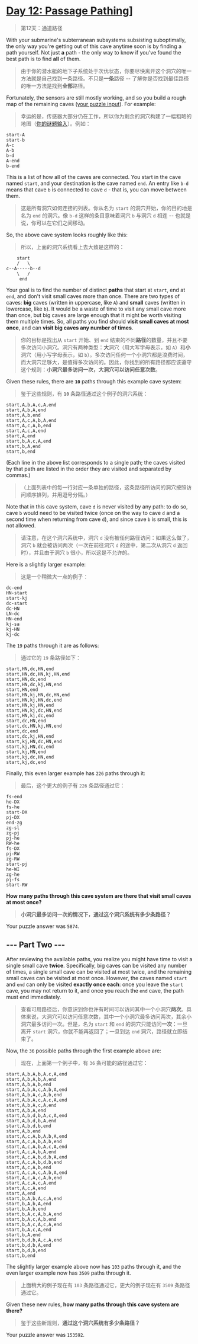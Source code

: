 # [Day 12: Passage Pathing](https://adventofcode.com/2021/day/12)]

> 第12天：通道路径

With your submarine's subterranean subsystems subsisting suboptimally, the only way you're getting out of this cave anytime soon is by finding a path yourself. Not just **a** path - the only way to know if you've found the best path is to find **all** of them.

> 由于你的潜水艇的地下子系统处于次优状态，你要尽快离开这个洞穴的唯一方法就是自己找到一条路径。不只是**一条**路径 -- 了解你是否找到最佳路径的唯一方法是找到**全部**路径。

Fortunately, the sensors are still mostly working, and so you build a rough map of the remaining caves ([your puzzle input](day12.txt)). For example:

> 幸运的是，传感器大部分仍在工作，所以你为剩余的洞穴构建了一幅粗略的地图（[你的谜题输入](day12.txt)）。例如：

```'
start-A
start-b
A-c
A-b
b-d
A-end
b-end
```

This is a list of how all of the caves are connected. You start in the cave named `start`, and your destination is the cave named `end`. An entry like `b-d` means that cave `b` is connected to cave `d` - that is, you can move between them.

> 这是所有洞穴如何连接的列表。你从名为 `start` 的洞穴开始，你的目的地是名为 `end` 的洞穴。像 `b-d` 这样的条目意味着洞穴 `b` 与洞穴 `d` 相连 -- 也就是说，你可以在它们之间移动。

So, the above cave system looks roughly like this:

> 所以，上面的洞穴系统看上去大致是这样的：

```'
    start
    /   \
c--A-----b--d
    \   /
     end
```

Your goal is to find the number of distinct **paths** that start at `start`, end at `end`, and don't visit small caves more than once. There are two types of caves: **big** caves (written in uppercase, like `A`) and **small** caves (written in lowercase, like `b`). It would be a waste of time to visit any small cave more than once, but big caves are large enough that it might be worth visiting them multiple times. So, all paths you find should **visit small caves at most once**, and can **visit big caves any number of times**.

> 你的目标是找出从 `start` 开始、到 `end` 结束的不同**路径**的数量，并且不要多次访问小洞穴。洞穴有两种类型：**大**洞穴（用大写字母表示，如 `A`）和**小**洞穴（用小写字母表示，如 `b`）。多次访问任何一个小洞穴都是浪费时间，而大洞穴足够大，是值得多次访问的。因此，你找到的所有路径都应该遵守这个规则：**小洞穴最多访问一次，大洞穴可以访问任意次数**。

Given these rules, there are **`10`** paths through this example cave system:

> 鉴于这些规则，有 **`10`** 条路径通过这个例子的洞穴系统：

```'
start,A,b,A,c,A,end
start,A,b,A,end
start,A,b,end
start,A,c,A,b,A,end
start,A,c,A,b,end
start,A,c,A,end
start,A,end
start,b,A,c,A,end
start,b,A,end
start,b,end
```

(Each line in the above list corresponds to a single path; the caves visited by that path are listed in the order they are visited and separated by commas.)

> （上面列表中的每一行对应一条单独的路径，这条路径所访问的洞穴按照访问顺序排列，并用逗号分隔。）

Note that in this cave system, cave `d` is never visited by any path: to do so, cave `b` would need to be visited twice (once on the way to cave `d` and a second time when returning from cave `d`), and since cave `b` is small, this is not allowed.

> 请注意，在这个洞穴系统中，洞穴 `d` 没有被任何路径访问：如果这么做了，洞穴 `b` 就会被访问两次（一次在前往洞穴 `d` 的途中，第二次从洞穴 `d` 返回时），并且由于洞穴 `b` 很小，所以这是不允许的。

Here is a slightly larger example:

> 这是一个稍微大一点的例子：

```'
dc-end
HN-start
start-kj
dc-start
dc-HN
LN-dc
HN-end
kj-sa
kj-HN
kj-dc
```

The `19` paths through it are as follows:

> 通过它的 `19` 条路径如下：

```'
start,HN,dc,HN,end
start,HN,dc,HN,kj,HN,end
start,HN,dc,end
start,HN,dc,kj,HN,end
start,HN,end
start,HN,kj,HN,dc,HN,end
start,HN,kj,HN,dc,end
start,HN,kj,HN,end
start,HN,kj,dc,HN,end
start,HN,kj,dc,end
start,dc,HN,end
start,dc,HN,kj,HN,end
start,dc,end
start,dc,kj,HN,end
start,kj,HN,dc,HN,end
start,kj,HN,dc,end
start,kj,HN,end
start,kj,dc,HN,end
start,kj,dc,end
```

Finally, this even larger example has `226` paths through it:

> 最后，这个更大的例子有 `226` 条路径通过它：

```'
fs-end
he-DX
fs-he
start-DX
pj-DX
end-zg
zg-sl
zg-pj
pj-he
RW-he
fs-DX
pj-RW
zg-RW
start-pj
he-WI
zg-he
pj-fs
start-RW
```

**How many paths through this cave system are there that visit small caves at most once?**

> **小洞穴最多访问一次的情况下，通过这个洞穴系统有多少条路径？**

Your puzzle answer was `5874`.

## --- Part Two ---

After reviewing the available paths, you realize you might have time to visit a single small cave **twice**. Specifically, big caves can be visited any number of times, a single small cave can be visited at most twice, and the remaining small caves can be visited at most once. However, the caves named `start` and `end` can only be visited **exactly once each**: once you leave the `start` cave, you may not return to it, and once you reach the `end` cave, the path must end immediately.

> 查看可用路径后，你意识到你也许有时间可以访问其中一个小洞穴**两次**。具体来说，大洞穴可以访问任意次数，其中一个小洞穴最多访问两次，其余小洞穴最多访问一次。但是，名为 `start` 和 `end` 的洞穴只能访问**一次**：一旦离开 `start` 洞穴，你就不能再返回了；一旦到达 `end` 洞穴，路径就立即结束了。

Now, the `36` possible paths through the first example above are:

> 现在，上面第一个例子中，有 `36` 条可能的路径通过它：

```'
start,A,b,A,b,A,c,A,end
start,A,b,A,b,A,end
start,A,b,A,b,end
start,A,b,A,c,A,b,A,end
start,A,b,A,c,A,b,end
start,A,b,A,c,A,c,A,end
start,A,b,A,c,A,end
start,A,b,A,end
start,A,b,d,b,A,c,A,end
start,A,b,d,b,A,end
start,A,b,d,b,end
start,A,b,end
start,A,c,A,b,A,b,A,end
start,A,c,A,b,A,b,end
start,A,c,A,b,A,c,A,end
start,A,c,A,b,A,end
start,A,c,A,b,d,b,A,end
start,A,c,A,b,d,b,end
start,A,c,A,b,end
start,A,c,A,c,A,b,A,end
start,A,c,A,c,A,b,end
start,A,c,A,c,A,end
start,A,c,A,end
start,A,end
start,b,A,b,A,c,A,end
start,b,A,b,A,end
start,b,A,b,end
start,b,A,c,A,b,A,end
start,b,A,c,A,b,end
start,b,A,c,A,c,A,end
start,b,A,c,A,end
start,b,A,end
start,b,d,b,A,c,A,end
start,b,d,b,A,end
start,b,d,b,end
start,b,end
```

The slightly larger example above now has `103` paths through it, and the even larger example now has `3509` paths through it.

> 上面稍大的例子现在有 `103` 条路径通过它，更大的例子现在有 `3509` 条路径通过它。

Given these new rules, **how many paths through this cave system are there?**

> 鉴于这些新规则，**通过这个洞穴系统有多少条路径？**

Your puzzle answer was `153592`.
